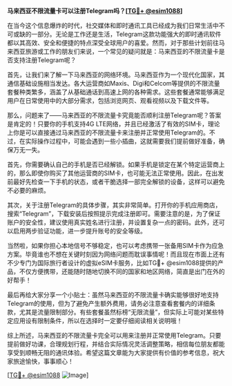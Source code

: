 **马来西亚不限流量卡可以注册Telegram吗？[[TG💪+ @esim1088](https://t.me/s/esim1088)]**

在当今这个信息爆炸的时代，社交媒体和即时通讯工具已经成为我们日常生活中不可或缺的一部分。无论是工作还是生活，Telegram这款功能强大的即时通讯软件都以其高效、安全和便捷的特点深受全球用户的喜爱。然而，对于那些计划前往马来西亚旅游或工作的朋友们来说，一个常见的疑问就是：马来西亚的不限流量卡是否支持注册Telegram呢？

首先，让我们来了解一下马来西亚的网络环境。马来西亚作为一个现代化国家，其通信基础设施相当发达。各大运营商如Maxis、Digi和Celcom等提供的不限流量套餐种类繁多，涵盖了从基础通话到高速上网的各种需求。这些套餐通常能够满足用户在日常使用中的大部分需求，包括浏览网页、观看视频以及下载文件等。

那么，问题来了——马来西亚的不限流量卡究竟能否顺利注册Telegram呢？答案是肯定的！只要你的手机支持4G LTE网络，并且已经激活了有效的SIM卡，理论上你是可以直接通过马来西亚的不限流量卡来注册并正常使用Telegram的。不过，在实际操作过程中，可能会遇到一些小插曲，这就需要我们提前做好准备，确保万无一失。

首先，你需要确认自己的手机是否已经解锁。如果手机是锁定在某个特定运营商上的，那么即使你购买了其他运营商的SIM卡，也可能无法正常使用。因此，在出发前最好先检查一下手机的状态，或者干脆选择一部完全解锁的设备，这样可以避免不必要的麻烦。

其次，关于注册Telegram的具体步骤，其实非常简单。打开你的手机应用商店，搜索“Telegram”，下载安装后按照提示完成注册即可。需要注意的是，为了保证账户的安全性，建议使用真实姓名进行注册，并设置复杂一点的密码。此外，还可以启用两步验证功能，进一步提升账号的安全等级。

当然啦，如果你担心本地信号不够稳定，也可以考虑携带一张备用SIM卡作为应急方案。毕竟谁也不想在关键时刻因为网络问题而耽误事情呢！而且现在市面上还有不少专门为国际旅行者设计的虚拟eSIM卡服务，比如TG💪+ @esim1088提供的产品，不仅方便携带，还能随时随地切换不同的国家和地区网络，简直是出门在外的好帮手！

最后再给大家分享一个小贴士：虽然马来西亚的不限流量卡确实能够很好地支持Telegram的使用，但为了避免产生额外费用，请务必注意查看套餐内的详细条款，尤其是流量限制部分。有些套餐虽然标榜“无限流量”，但实际上可能对某些特定应用设有限制条件，所以在选择时一定要仔细阅读相关说明哦！

综上所述，马来西亚的不限流量卡完全可以用来注册并正常使用Telegram。只要提前做好功课，合理规划行程，并结合实际情况灵活调整策略，相信每位朋友都能享受到顺畅无阻的通讯体验。希望这篇文章能为大家提供有价值的参考信息，祝大家旅途愉快，事事顺心！

[[TG💪+ @esim1088](https://t.me/s/esim1088) ![Image](https://i.postimg.cc/4NQfJmqS/Snipaste-2025-05-13-00-14-12.png)]